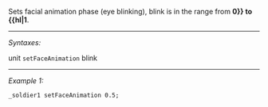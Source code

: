 Sets facial animation phase (eye blinking), blink is in the range from **0}} to {{hl|1**.


---
*Syntaxes:*

unit `setFaceAnimation` blink

---
*Example 1:*

```sqf
_soldier1 setFaceAnimation 0.5;
```